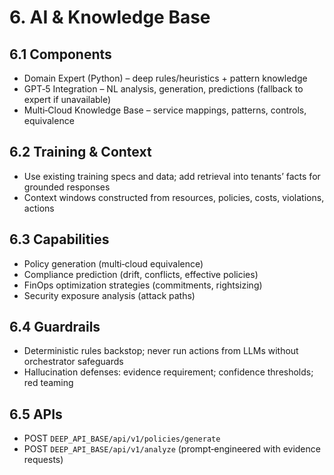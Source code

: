 # 6. AI & Knowledge Base

## 6.1 Components
- Domain Expert (Python) – deep rules/heuristics + pattern knowledge
- GPT‑5 Integration – NL analysis, generation, predictions (fallback to expert if unavailable)
- Multi‑Cloud Knowledge Base – service mappings, patterns, controls, equivalence

## 6.2 Training & Context
- Use existing training specs and data; add retrieval into tenants’ facts for grounded responses
- Context windows constructed from resources, policies, costs, violations, actions

## 6.3 Capabilities
- Policy generation (multi‑cloud equivalence)
- Compliance prediction (drift, conflicts, effective policies)
- FinOps optimization strategies (commitments, rightsizing)
- Security exposure analysis (attack paths)

## 6.4 Guardrails
- Deterministic rules backstop; never run actions from LLMs without orchestrator safeguards
- Hallucination defenses: evidence requirement; confidence thresholds; red teaming

## 6.5 APIs
- POST `DEEP_API_BASE/api/v1/policies/generate`
- POST `DEEP_API_BASE/api/v1/analyze` (prompt‑engineered with evidence requests)
